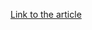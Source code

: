 [Link to the article](https://thehackernews.com/2025/06/microsoft-extends-windows-10-security.html)

